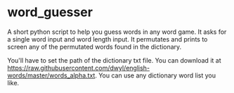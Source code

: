 # word_guesser
A short python script to help you guess words in any word game. It asks for a single word input and word length input. It permutates and prints to screen any of the permutated words found in the dictionary.

You'll have to set the path of the dictionary txt file. You can download it at https://raw.githubusercontent.com/dwyl/english-words/master/words_alpha.txt. You can use any dictionary word list you like. 
